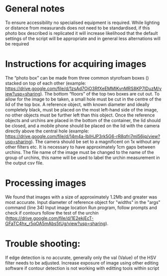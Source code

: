 # General notes
To ensure accessibility no specialised equipment is required. 
While lighting or distance from measurands does not need to be standardised, if this photo box described is replicated it will increase likelihood that the default settings of the script will be appropriate and in general less alternations will be required

# Instructions for acquiring images
The “photo box” can be made from three common styrofoam boxes () stacked on top of each other (example: https://drive.google.com/file/d/1zsAd7OjO3RfXeEMMIKvnMRS8KP7lDuzM/view?usp=sharing).
The bottom “floors” of the top two boxes are cut out. 
To allow for the image to be taken, a small hole must be cut in the centre of the lid of the top box. 
A reference object, with known diameter and ideally completely black, must be placed on the most left-hand side of the image, no other objects must be further left than this object.
Once the reference objects and urchins are placed in the bottom of the container, the lid should be closed, and a mobile phone should be placed on the lid with the camera directly above the central hole (example: https://drive.google.com/file/d/14m4a-IbIHJP3rk5G6-rR8qfrj7mI56jq/view?usp=sharing). 
The camera should be set to a magnificent on 1x without any other filters etc. 
It is necessary to have approximately 1cm gaps between urchins.
The file name of the image must be changed to the name of the group of urchins, this name will be used to label the urchin measurement in the output csv file.

# Processing images 
We found that images with a size of approximately 1.2Mb and greater was most accurate. 
Input diameter of reference object for "widths" in the "args" command (line 34) 
Input image location
Run program, follow prompts and check if contours follow the test of the urchin (https://drive.google.com/file/d/1E2ekjEcT-GFaTC4hx_r5qOA5mAbs5tUg/view?usp=sharing). 

# Trouble shooting:
If edge detection is no accurate, generally only the val (Value) of the HSV filter needs to be adjusted.
Increase exposure of image using other editing software if contour detection is not working with editting tools within script 

